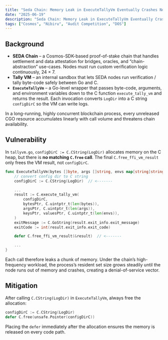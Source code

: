 ```yaml
---
title: "Seda Chain: Memory Leak in ExecuteTallyVm Eventually Crashes Nodes"
date: "2025-06-19"
description: "Seda Chain: Memory Leak in ExecuteTallyVm Eventually Crashes Nodes"
tags: ["Cosmos", "Nibiru", "Audit Competition", "DOS"]
---
```


## Background

- **SEDA Chain** – a Cosmos-SDK-based proof-of-stake chain that handles settlement and data attestation for bridges, oracles, and “chain-abstraction” use-cases. Nodes must run custom verification logic continuously, 24 × 7.
- **Tally VM** – an internal sandbox that lets SEDA nodes run verification / tally byte-code safely between Go and C.
- **`ExecuteTallyVm`** – a Go-level wrapper that passes byte-code, arguments, and environment variables down to the C function `execute_tally_vm` and returns the result. Each invocation converts `LogDir` into a C string `configDirC` so the VM can write logs.

In a long-running, highly concurrent blockchain process, every unreleased CGO resource accumulates linearly with call volume and threatens chain availability.

## Vulnerability

In `tallyvm.go`, `configDirC := C.CString(LogDir)` allocates memory on the C heap, but there is **no matching `C.free` call**. The final `C.free_ffi_vm_result` only frees the VM result, not `configDirC`.

```go
func ExecuteTallyVm(bytes []byte, args []string, envs map[string]string) VmResult {
    // convert config dir to C string
    configDirC := C.CString(LogDir)  // <-------

    ...
    result := C.execute_tally_vm(
        configDirC,
        bytesPtr, C.uintptr_t(len(bytes)),
        argsPtr, C.uintptr_t(len(args)),
        keysPtr, valuesPtr, C.uintptr_t(len(envs)),
    )
    exitMessage := C.GoString(result.exit_info.exit_message)
    exitCode := int(result.exit_info.exit_code)

    defer C.free_ffi_vm_result(&result)  // <-------

    ...
}
```

Each call therefore leaks a chunk of memory. Under the chain’s high-frequency workload, the process’s resident set size grows steadily until the node runs out of memory and crashes, creating a denial-of-service vector.

## Mitigation

After calling `C.CString(LogDir)` in `ExecuteTallyVm`, always free the allocation:

```go
configDirC := C.CString(LogDir)
defer C.free(unsafe.Pointer(configDirC))
```

Placing the `defer` immediately after the allocation ensures the memory is released on every code path.